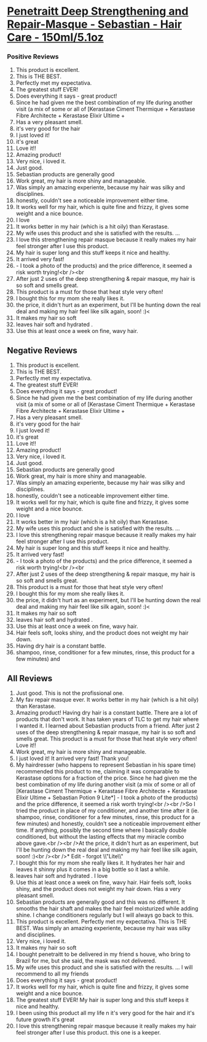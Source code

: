 # [Penetraitt Deep Strengthening and Repair-Masque - Sebastian - Hair Care - 150ml/5.1oz](https://products.checkmycream.com/products/Penetraitt-Deep-Strengthening-and-Repair-Masque-Sebastian-Hair-Care-150ml5.1oz.html)

### Positive Reviews

<ol>
      <li>This product is excellent.</li>
      <li>This is THE BEST.</li>
      <li>Perfectly met my expectativa.</li>
      <li>The greatest stuff EVER!</li>
      <li>Does everything it says - great product!</li>
      <li>Since he had given me the best combination of my life during another visit (a mix of some or all of [Kerastase Ciment Thermique + Kerastase Fibre Architecte + Kerastase Elixir Ultime +</li>
      <li>Has a very pleasant smell.</li>
      <li>it&#x27;s very good for the hair</li>
      <li>I just loved it!</li>
      <li>it&#x27;s great</li>
      <li>Love it!!</li>
      <li>Amazing product!</li>
      <li>Very nice, i loved it.</li>
      <li>Just good.</li>
      <li>Sebastian products are generally good</li>
      <li>Work great, my hair is more shiny and manageable.</li>
      <li>Was simply an amazing experiente, because my hair was silky and disciplines.</li>
      <li>honestly, couldn&#x27;t see a noticeable improvement either time.</li>
      <li>It works well for my hair, which is quite fine and frizzy, it gives some weight and a nice bounce.</li>
      <li>I love</li>
      <li>It works better in my hair (which is a hit oily) than Kerastase.</li>
      <li>My wife uses this product and she is satisfied with the results. ...  </li>
      <li>I love this strengthening repair masque because it really makes my hair feel stronger after I use this product.</li>
      <li>My hair is super long and this stuff keeps it nice and healthy.</li>
      <li>It arrived very fast!</li>
      <li>- I took a photo of the products) and the price difference, it seemed a risk worth trying!&lt;br /&gt;&lt;br</li>
      <li>After just 2 uses of the deep strengthening &amp; repair masque, my hair is so soft and smells great.</li>
      <li>This product is a must for those that heat style very often!</li>
      <li>I bought this for my mom she really likes it.</li>
      <li>the price, it didn&#x27;t hurt as an experiment, but I&#x27;ll be hunting down the real deal and making my hair feel like silk again, soon! :)&lt;</li>
      <li>It makes my hair so soft</li>
      <li>leaves hair soft and hydrated .</li>
      <li>Use this at least once a week on fine, wavy hair.  </li>
</ol>


<h2>Negative Reviews</h2>
<ol>
<li> This product is excellent.</li>
<li> This is THE BEST.</li>
<li> Perfectly met my expectativa.</li>
<li> The greatest stuff EVER!</li>
<li> Does everything it says - great product!</li>
<li> Since he had given me the best combination of my life during another visit (a mix of some or all of [Kerastase Ciment Thermique + Kerastase Fibre Architecte + Kerastase Elixir Ultime +</li>
<li> Has a very pleasant smell.</li>
<li> it&#x27;s very good for the hair</li>
<li> I just loved it!</li>
<li> it&#x27;s great</li>
<li> Love it!!</li>
<li> Amazing product!</li>
<li> Very nice, i loved it.</li>
<li> Just good.</li>
<li> Sebastian products are generally good</li>
<li> Work great, my hair is more shiny and manageable.</li>
<li> Was simply an amazing experiente, because my hair was silky and disciplines.</li>
<li> honestly, couldn&#x27;t see a noticeable improvement either time.</li>
<li> It works well for my hair, which is quite fine and frizzy, it gives some weight and a nice bounce.</li>
<li> I love</li>
<li> It works better in my hair (which is a hit oily) than Kerastase.</li>
<li> My wife uses this product and she is satisfied with the results. ...  </li>
<li> I love this strengthening repair masque because it really makes my hair feel stronger after I use this product.</li>
<li> My hair is super long and this stuff keeps it nice and healthy.</li>
<li> It arrived very fast!</li>
<li> - I took a photo of the products) and the price difference, it seemed a risk worth trying!&lt;br /&gt;&lt;br</li>
<li> After just 2 uses of the deep strengthening &amp; repair masque, my hair is so soft and smells great.</li>
<li> This product is a must for those that heat style very often!</li>
<li> I bought this for my mom she really likes it.</li>
<li> the price, it didn&#x27;t hurt as an experiment, but I&#x27;ll be hunting down the real deal and making my hair feel like silk again, soon! :)&lt;</li>
<li> It makes my hair so soft</li>
<li> leaves hair soft and hydrated .</li>
<li> Use this at least once a week on fine, wavy hair.  </li>
<li> Hair feels soft, looks shiny, and the product does not weight my hair down.  </li>
<li> Having dry hair is a constant battle.</li>
<li> shampoo, rinse, conditioner for a few minutes, rinse, this product for a few minutes) and</li>
</ol>

<h2>All Reviews</h2>

<ol>
    <li> Just good. This is not the profissional one.</li>
    <li> My fav repair masque ever. It works better in my hair (which is a hit oily) than Kerastase.</li>
    <li> Amazing product! Having dry hair is a constant battle. There are a lot of products that don&#x27;t work. It has taken years of TLC to get my hair where I wanted it. I learned about Sebastian products from a friend. After just 2 uses of the deep strengthening &amp; repair masque, my hair is so soft and smells great. This product is a must for those that heat style very often! Love it!!</li>
    <li> Work great, my hair is more shiny and manageable.</li>
    <li> I just loved it! It arrived very fast! Thank you!</li>
    <li> My hairdresser (who happens to represent Sebastian in his spare time) recommended this product to me, claiming it was comparable to Kerastase options for a fraction of the price. Since he had given me the best combination of my life during another visit (a mix of some or all of [Kerastase Ciment Thermique + Kerastase Fibre Architecte + Kerastase Elixir Ultime + Sebastian Potion 9 Lite*] - I took a photo of the products) and the price difference, it seemed a risk worth trying!&lt;br /&gt;&lt;br /&gt;So I tried the product in place of my conditioner, and another time after it (ie. shampoo, rinse, conditioner for a few minutes, rinse, this product for a few minutes) and honestly, couldn&#x27;t see a noticeable improvement either time. If anything, possibly the second time where I basically double conditioned, but without the lasting effects that my miracle combo above gave.&lt;br /&gt;&lt;br /&gt;At the price, it didn&#x27;t hurt as an experiment, but I&#x27;ll be hunting down the real deal and making my hair feel like silk again, soon! :)&lt;br /&gt;&lt;br /&gt;* Edit - forgot \\&quot;Lite\\&quot;</li>
    <li> I bought this for my mom she really likes it. It hydrates her hair and leaves it shinny plus it comes in a big bottle so it last a while.</li>
    <li> leaves hair soft and hydrated . I love</li>
    <li> Use this at least once a week on fine, wavy hair.  Hair feels soft, looks shiny, and the product does not weight my hair down.  Has a very pleasant smell.</li>
    <li> Sebastian products are generally good and this was no different. It smooths the hair shaft and makes the hair feel moisturized while adding shine. I change conditioners regularly but I will always go back to this.</li>
    <li> This product is excellent. Perfectly met my expectativa. This is THE BEST. Was simply an amazing experiente, because my hair was silky and disciplines.</li>
    <li> Very nice, i loved it.</li>
    <li> It makes my hair so soft</li>
    <li> I bought penetraitt to be delivered in my friend s houve,  who bring to Brazil for me, but she said, the mask was not delivered.</li>
    <li> My wife uses this product and she is satisfied with the results. ...  I will recommend to all my friends</li>
    <li> Does everything it says - great product!</li>
    <li> It works well for my hair, which is quite fine and frizzy, it gives some weight and a nice bounce.</li>
    <li> The greatest stuff EVER! My hair is super long and this stuff keeps it nice and healthy.</li>
    <li> I been using this product all my life n it&#x27;s very good for the hair and it&#x27;s future growth it&#x27;s great</li>
    <li> I love this strengthening repair masque because it really makes my hair feel stronger after I use this product. this one is a keeper.</li>
</ol>




